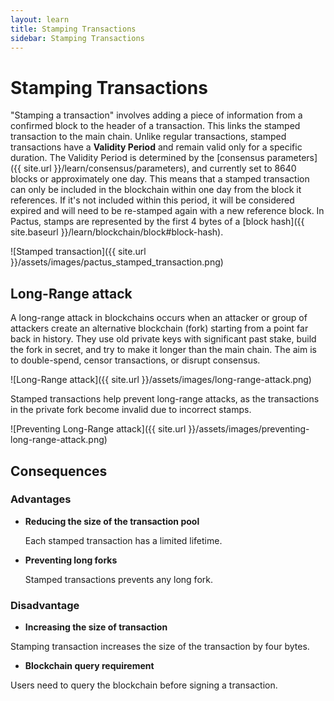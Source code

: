 ```yaml
---
layout: learn
title: Stamping Transactions
sidebar: Stamping Transactions
---
```


# Stamping Transactions

"Stamping a transaction" involves adding a piece of information from a confirmed block to the header of a transaction.
This links the stamped transaction to the main chain.
Unlike regular transactions, stamped transactions have a **Validity Period** and remain valid only for a specific duration.
The Validity Period is determined by the [consensus parameters]({{ site.url }}/learn/consensus/parameters),
and currently set to 8640 blocks or approximately one day.
This means that a stamped transaction can only be included in the blockchain within one day from the block it references.
If it's not included within this period, it will be considered expired and will need to be re-stamped again with a new reference block.
In Pactus, stamps are represented by the first 4 bytes of a [block hash]({{ site.baseurl }}/learn/blockchain/block#block-hash).

![Stamped transaction]({{ site.url }}/assets/images/pactus_stamped_transaction.png)

## Long-Range attack

A long-range attack in blockchains occurs when an attacker or group of attackers create an alternative blockchain (fork)
starting from a point far back in history. They use old private keys with significant past stake,
build the fork in secret, and try to make it longer than the main chain.
The aim is to double-spend, censor transactions, or disrupt consensus.

![Long-Range attack]({{ site.url }}/assets/images/long-range-attack.png)

Stamped transactions help prevent long-range attacks, as the transactions in the private fork become
invalid due to incorrect stamps.

![Preventing Long-Range attack]({{ site.url }}/assets/images/preventing-long-range-attack.png)

## Consequences

### Advantages

- **Reducing the size of the transaction pool**

  Each stamped transaction has a limited lifetime.

- **Preventing long forks**

  Stamped transactions prevents any long fork.

### Disadvantage

- **Increasing the size of transaction**

Stamping transaction increases the size of the transaction by four bytes.

- **Blockchain query requirement**

Users need to query the blockchain before signing a transaction.
